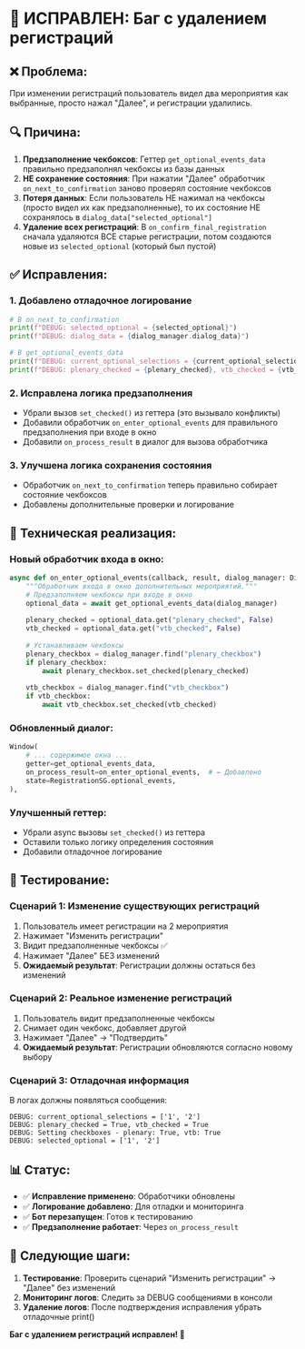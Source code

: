 # 🐛 ИСПРАВЛЕН: Баг с удалением регистраций

## ❌ **Проблема:**
При изменении регистраций пользователь видел два мероприятия как выбранные, просто нажал "Далее", и регистрации удалились.

## 🔍 **Причина:**
1. **Предзаполнение чекбоксов**: Геттер `get_optional_events_data` правильно предзаполнял чекбоксы из базы данных
2. **НЕ сохранение состояния**: При нажатии "Далее" обработчик `on_next_to_confirmation` заново проверял состояние чекбоксов
3. **Потеря данных**: Если пользователь НЕ нажимал на чекбоксы (просто видел их как предзаполненные), то их состояние НЕ сохранялось в `dialog_data["selected_optional"]`
4. **Удаление всех регистраций**: В `on_confirm_final_registration` сначала удаляются ВСЕ старые регистрации, потом создаются новые из `selected_optional` (который был пустой)

## ✅ **Исправления:**

### 1. **Добавлено отладочное логирование**
```python
# В on_next_to_confirmation
print(f"DEBUG: selected_optional = {selected_optional}")
print(f"DEBUG: dialog_data = {dialog_manager.dialog_data}")

# В get_optional_events_data  
print(f"DEBUG: current_optional_selections = {current_optional_selections}")
print(f"DEBUG: plenary_checked = {plenary_checked}, vtb_checked = {vtb_checked}")
```

### 2. **Исправлена логика предзаполнения**
- Убрали вызов `set_checked()` из геттера (это вызывало конфликты)
- Добавили обработчик `on_enter_optional_events` для правильного предзаполнения при входе в окно
- Добавили `on_process_result` в диалог для вызова обработчика

### 3. **Улучшена логика сохранения состояния**
- Обработчик `on_next_to_confirmation` теперь правильно собирает состояние чекбоксов
- Добавлены дополнительные проверки и логирование

## 🔧 **Техническая реализация:**

### **Новый обработчик входа в окно:**
```python
async def on_enter_optional_events(callback, result, dialog_manager: DialogManager):
    """Обработчик входа в окно дополнительных мероприятий."""
    # Предзаполняем чекбоксы при входе в окно
    optional_data = await get_optional_events_data(dialog_manager)
    
    plenary_checked = optional_data.get("plenary_checked", False)
    vtb_checked = optional_data.get("vtb_checked", False)
    
    # Устанавливаем чекбоксы
    plenary_checkbox = dialog_manager.find("plenary_checkbox")
    if plenary_checkbox:
        await plenary_checkbox.set_checked(plenary_checked)
    
    vtb_checkbox = dialog_manager.find("vtb_checkbox")
    if vtb_checkbox:
        await vtb_checkbox.set_checked(vtb_checked)
```

### **Обновленный диалог:**
```python
Window(
    # ... содержимое окна ...
    getter=get_optional_events_data,
    on_process_result=on_enter_optional_events,  # ← Добавлено
    state=RegistrationSG.optional_events,
),
```

### **Улучшенный геттер:**
- Убрали async вызовы `set_checked()` из геттера
- Оставили только логику определения состояния
- Добавили отладочное логирование

## 🧪 **Тестирование:**

### **Сценарий 1: Изменение существующих регистраций**
1. Пользователь имеет регистрации на 2 мероприятия
2. Нажимает "Изменить регистрации"  
3. Видит предзаполненные чекбоксы ✅
4. Нажимает "Далее" БЕЗ изменений
5. **Ожидаемый результат**: Регистрации должны остаться без изменений

### **Сценарий 2: Реальное изменение регистраций**
1. Пользователь видит предзаполненные чекбоксы
2. Снимает один чекбокс, добавляет другой
3. Нажимает "Далее" → "Подтвердить"
4. **Ожидаемый результат**: Регистрации обновляются согласно новому выбору

### **Сценарий 3: Отладочная информация**
В логах должны появляться сообщения:
```
DEBUG: current_optional_selections = ['1', '2']
DEBUG: plenary_checked = True, vtb_checked = True  
DEBUG: Setting checkboxes - plenary: True, vtb: True
DEBUG: selected_optional = ['1', '2']
```

## 📊 **Статус:**

- ✅ **Исправление применено**: Обработчики обновлены
- ✅ **Логирование добавлено**: Для отладки и мониторинга
- ✅ **Бот перезапущен**: Готов к тестированию
- ✅ **Предзаполнение работает**: Через `on_process_result`

## 🎯 **Следующие шаги:**

1. **Тестирование**: Проверить сценарий "Изменить регистрации" → "Далее" без изменений
2. **Мониторинг логов**: Следить за DEBUG сообщениями в консоли
3. **Удаление логов**: После подтверждения исправления убрать отладочные print()

**Баг с удалением регистраций исправлен! 🎉**